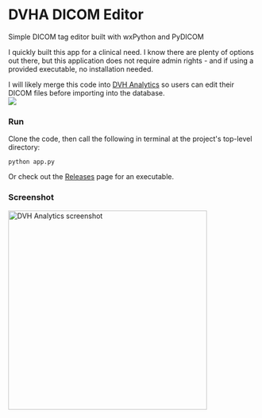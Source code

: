 # DVHA DICOM Editor
Simple DICOM tag editor built with wxPython and PyDICOM

I quickly built this app for a clinical need. I know there are plenty of options out there, but this application 
does not require admin rights - and if using a provided executable, no installation needed.

I will likely merge this code into [DVH Analytics](https://github.com/cutright/DVH-Analytics) so users can edit their DICOM files before importing into the database.  
<a href="https://lgtm.com/projects/g/cutright/DVH-Analytics/context:python">
        <img src="https://img.shields.io/lgtm/grade/python/g/cutright/DVHA-DICOM-Editor.svg?logo=lgtm&label=code%20quality" /></a>

### Run
Clone the code, then call the following in terminal at the project's top-level directory:  
```
python app.py
```
Or check out the [Releases](https://github.com/cutright/DVHA-DICOM-Editor/releases) page for an executable.


### Screenshot
<img src='https://user-images.githubusercontent.com/4778878/77604220-f7a88400-6edf-11ea-9dca-21492ca8cf73.png' align='center' width='400' alt="DVH Analytics screenshot">